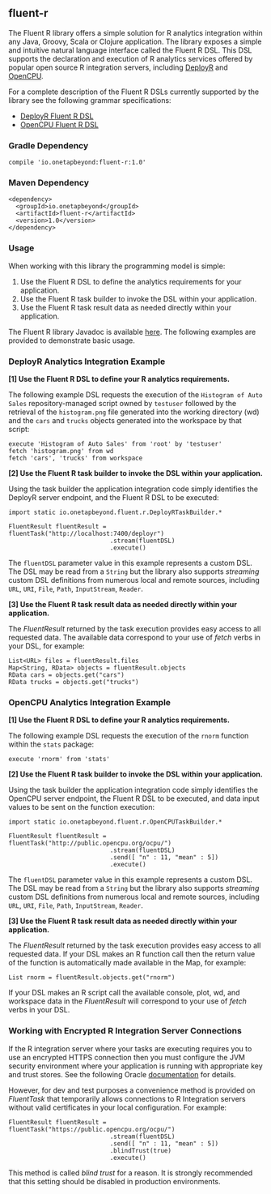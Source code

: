 ## fluent-r

The Fluent R library offers a simple solution for R analytics integration within any Java, Groovy, Scala or Clojure application. The library exposes a simple and intuitive natural language interface called the Fluent R DSL. This DSL supports the declaration and execution of R analytics services offered by popular open source R integration servers, including [DeployR](http://deployr.revolutionanalytics.com) and [OpenCPU](http://opencpu.org).

For a complete description of the Fluent R DSLs currently supported by the library see the following grammar specifications:

- [DeployR Fluent R DSL](dsl/deployr/README.md)
- [OpenCPU Fluent R DSL](dsl/opencpu/README.md)

### Gradle Dependency

```
compile 'io.onetapbeyond:fluent-r:1.0'
```

### Maven Dependency

```
<dependency>
  <groupId>io.onetapbeyond</groupId>
  <artifactId>fluent-r</artifactId>
  <version>1.0</version>
</dependency>
```

### Usage

When working with this library the programming model is simple:

1. Use the Fluent R DSL to define the analytics requirements for your application.
2. Use the Fluent R task builder to invoke the DSL within your application.
3. Use the Fluent R task result data as needed directly within your application.

The Fluent R library Javadoc is available [here](http://www.javadoc.io/doc/io.onetapbeyond/fluent-r/). The following examples are provided to demonstrate basic usage.

### DeployR Analytics Integration Example

**[1] Use the Fluent R DSL to define your R analytics requirements.**

The following example DSL requests the execution of the `Histogram of Auto Sales` repository-managed script owned by `testuser` followed by the retrieval of the `histogram.png` file generated into the working directory (wd) and the `cars` and `trucks` objects generated into the workspace by that script:

```
execute 'Histogram of Auto Sales' from 'root' by 'testuser'
fetch 'histogram.png' from wd
fetch 'cars', 'trucks' from workspace
```

**[2] Use the Fluent R task builder to invoke the DSL within your application.**

Using the task builder the application integration code simply identifies the DeployR server endpoint, and the Fluent R DSL to be executed:

```
import static io.onetapbeyond.fluent.r.DeployRTaskBuilder.*

FluentResult fluentResult = fluentTask("http://localhost:7400/deployr")
						    .stream(fluentDSL)
						    .execute()
```

The `fluentDSL` parameter value in this example represents a custom DSL. The DSL may be read from a `String` but the library also supports *streaming* custom DSL definitions from numerous local and remote sources, including `URL`, `URI`, `File`, `Path`, `InputStream`, `Reader`.

**[3] Use the Fluent R task result data as needed directly within your application.**

The *FluentResult* returned by the task execution provides easy access to all requested data. The available data correspond to your use of *fetch* verbs in your DSL, for example:

```
List<URL> files = fluentResult.files
Map<String, RData> objects = fluentResult.objects
RData cars = objects.get("cars")
RData trucks = objects.get("trucks")
```

### OpenCPU Analytics Integration Example

**[1] Use the Fluent R DSL to define your R analytics requirements.**

The following example DSL requests the execution of the `rnorm` function within the `stats` package:

```
execute 'rnorm' from 'stats'
```

**[2] Use the Fluent R task builder to invoke the DSL within your application.**

Using the task builder the application integration code simply identifies the OpenCPU server endpoint, the Fluent R DSL to be executed, and data input values to be sent on the function execution:

```
import static io.onetapbeyond.fluent.r.OpenCPUTaskBuilder.*

FluentResult fluentResult = fluentTask("http://public.opencpu.org/ocpu/")
						    .stream(fluentDSL)
						    .send([ "n" : 11, "mean" : 5])
						    .execute()
```

The `fluentDSL` parameter value in this example represents a custom DSL. The DSL may be read from a `String` but the library also supports *streaming* custom DSL definitions from numerous local and remote sources, including `URL`, `URI`, `File`, `Path`, `InputStream`, `Reader`.

**[3] Use the Fluent R task result data as needed directly within your application.**

The *FluentResult* returned by the task execution provides easy access to all requested data. If your DSL makes an R function call then the return value of the function is automatically made available in the Map, for example:

```
List rnorm = fluentResult.objects.get("rnorm")
```

If your DSL makes an R script call the available console, plot, wd, and workspace data in the *FluentResult* will correspond to your use of *fetch* verbs in your DSL.

### Working with Encrypted R Integration Server Connections

If the R integration server where your tasks are executing requires
you to use an encrypted HTTPS connection then you must configure the
JVM security environment where your application is running with
appropriate key and trust stores. See the following Oracle
[documentation](http://docs.oracle.com/javase/8/docs/technotes/guides/security/jsse/JSSERefGuide.html) for details.

However, for dev and test purposes a convenience method is provided on
*FluentTask* that temporarily allows connections to R Integration
servers without valid certificates in your local configuration. For example:

```
FluentResult fluentResult = fluentTask("https://public.opencpu.org/ocpu/")
						    .stream(fluentDSL)
						    .send([ "n" : 11, "mean" : 5])
						    .blindTrust(true)
						    .execute()
```

This method is called *blind trust* for a reason. It is strongly recommended that this setting should be disabled in production environments.
